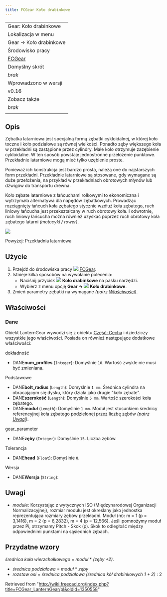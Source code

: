 ```yaml
---
title: FCGear Koło drabinkowe
---
```


|                                                      |
| ---------------------------------------------------- |
| Gear: Koło drabinkowe                                |
| Lokalizacja w menu                                   |
| Gear → Koło drabinkowe                               |
| Środowisko pracy                                     |
| [FCGear](/FCGear_Workbench/pl "FCGear Workbench/pl") |
| Domyślny skrót                                       |
| _brak_                                               |
| Wprowadzono w wersji                                 |
| v0.16                                                |
| Zobacz także                                         |
| _brak_                                               |
|                                                      |

## Opis

Zębatka latarniowa jest specjalną formą zębatki cykloidalnej, w której koło toczne i koło podziałowe są równej wielkości. Ponadto zęby większego koła w przekładni są zastąpione przez cylindry. Małe koło otrzymuje zazębienie cykloidalne. W ten sposób powstaje jednostronne przełożenie punktowe. Przekładnie latarniowe mogą mieć tylko uzębienie proste.

Ponieważ ich konstrukcja jest bardzo prosta, należą one do najstarszych form przekładni. Przekładnie latarniowe są stosowane, gdy wymagane są duże przełożenia, na przykład w przekładniach obrotowych młynów lub dźwigów do transportu drewna.

Koło zębate latarniowe z łańcuchami rolkowymi to ekonomiczna i wytrzymała alternatywa dla napędów zębatkowych. Prowadząc rozciągnięty łańcuch koła zębatego stycznie wzdłuż koła zębatego, ruch liniowy łańcucha jest przekształcany w ruch obrotowy koła. I odwrotnie, ruch liniowy łańcucha można również uzyskać poprzez ruch obrotowy koła zębatego latarni _(motocykl / rower)_.

![](/images/Lantern-Gear_example.png)

Powyżej: Przekładnia latarniowa

## Użycie

1. Przejdź do środowiska pracy ![](/images/FCGear_workbench_icon.svg) [FCGear](/FCGear_Workbench/pl "FCGear Workbench/pl").
2. Istnieje kilka sposobów na wywołanie polecenia:
   - Naciśnij przycisk ![](/images/FCGear_LanternGear.svg) **Koło drabinkowe** na pasku narzędzi.
   - Wybierz z menu opcję **Gear → ![](/images/FCGear_LanternGear.svg) Koło drabinkowe**.
3. Zmień parametry zębatki na wymagane _(patrz [Właściwości](#Właściwości))_.

## Właściwości

### Dane

Obiekt LanternGear wywodzi się z obiektu [Część: Cecha](/Part_Feature/pl "Part Feature/pl") i dziedziczy wszystkie jego właściwości. Posiada on również następujące dodatkowe właściwości:

dokładność

- DANE**num_profiles** (`Integer`): Domyślnie `10`. Wartość zwykle nie musi być zmieniana.

Podstawowe

- DANE**bolt_radius** (`Length`): Domyślnie `1 mm`. Średnica cylindra na obracającym się dysku, który działa jako drugie "koło zębate".
- DANE**szerokość** (`Length`): Domyślnie `5 mm`. Wartość szerokości koła zębatego.
- DANE**moduł** (`Length`): Domyślnie `1 mm`. Moduł jest stosunkiem średnicy referencyjnej koła zębatego podzielonej przez liczbę zębów _(patrz [Uwagi](#Uwagi))_.

gear_parameter

- DANE**zęby** (`Integer`): Domyślnie `15`. Liczba zębów.

Tolerancja

- DANE**head** (`Float`): Domyślnie `0`.

Wersja

- DANE**Wersja** (`String`):

## Uwagi

- _module_: Korzystając z wytycznych ISO (Międzynarodowej Organizacji Normalizacyjnej), rozmiar modułu jest określany jako jednostka reprezentująca rozmiary zębów przekładni. Moduł (m): m = 1 (p = 3,1416), m = 2 (p = 6,2832), m = 4 (p = 12,566). Jeśli pomnożymy moduł przez Pi, otrzymamy Pitch - Skok (p). Skok to odległość między odpowiednimi punktami na sąsiednich zębach.

## Przydatne wzory

_średnica koła wierzchołkowego_ = _moduł_ \* _(zęby +2)_.

- _średnica podziałowa_ = _moduł_ \* _zęby_
- _rozstaw osi_ = *średnica podziałowa (średnica kół drabinkowych 1 + 2)* : 2

Retrieved from "<http://wiki.freecad.org/index.php?title=FCGear_LanternGear/pl&oldid=1350558>"
